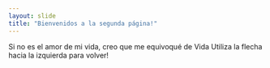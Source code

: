 ```yaml
---
layout: slide
title: "Bienvenidos a la segunda página!"
---
```

Si no es el amor de mi vida, creo que me equivoqué de Vida
Utiliza la flecha hacia la izquierda para volver!

